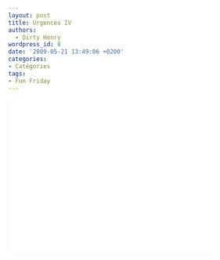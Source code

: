 ```yaml
---
layout: post
title: Urgences IV
authors:
  - Dirty Henry
wordpress_id: 8
date: '2009-05-21 13:49:06 +0200'
categories:
- Catégories
tags:
- Fun Friday
---
```

<iframe width="420" height="315" src="//www.youtube.com/embed/f-_NxroA5DA" frameborder="0"></iframe>
